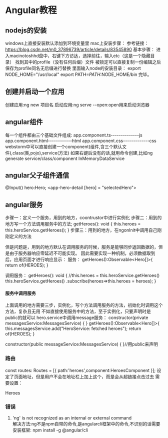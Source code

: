 # Angular教程

## nodejs的安装
windows上直接安装默认添加到环境变量里
mac上安装步骤：
参考链接：https://blog.csdn.net/m0_37896739/article/details/83545890
基本步骤：
进入macinotoshhd盘中，右键下方访达，选择前往，输入etc（这是一个隐藏目录）
找到其中的profile（没有任何后缀）文件
被锁定可以直接复制一份编辑之后保存为profile同名无后缀进行替换
里面输入node的安装目录：
export NODE_HOME="/usr/local"
export PATH=$PATH:$NODE_HOME/bin
完毕。

## 创建并启动一个应用
创建应用:ng new 项目名
启动应用:ng serve --open:open用来启动浏览器
## angular组件
每一个组件都由三个基础文件组成:
app.component.ts--------------js
app.component.html------------html
app.component.css-------------css
webstorm中可以直接创建一个component(组件,含三个默认文件),class(类,pojo),service(方法)
如果右键后没有的话,就用命令创建,比如ng generate service/class/component InMemoryDataService


## angular父子组件通信
@Input()
hero:Hero;
<app-hero-detail [hero] = "selectedHero"></app-hero-detail>
## angular服务
步骤一：定义一个服务，用到的地方，coontrustor中进行实例化
步骤二：用到的地方写一个方法调用服务中的方法;
getHeroes(): void {
                         this.heroes = this.heroService.getHeroes();
                       }
步骤三：用到的地方，在ngonInit中调用自己刚刚定义的方法

但是问题是，用到的地方默认在调用服务的时候，服务是能够同步返回数据的，但是由于服务器响应零延迟不可能实现。
因此需要实现一种机制，必须数据取到后，应用页面才进行响应显示：
服务：
getHeroes():Observable<Hero[]>{
    return of(HEROES);
  }

调用服务：
getHeroes(): void {
    //this.heroes = this.heroService.getHeroes()
    this.heroService.getHeroes()
      .subscribe(heroes=>this.heroes = heroes);
}



#### 服务中调用服务
上面调用的地方需要三步，实例化，写个方法调用服务的方法，初始化时调用这个方法，复杂且无用
不如直接使用服务中的方法，至于实例化，只要声明时是public的就可以
hero.service中调用message服务：
constructor(private messagesService:MessagesService) { }
  getHeroes():Observable<Hero[]>{
    this.messagesService.add("HeroService: fetched heroes");
    return of(HEROES);
  }

constructor(public messageService:MessagesService) { }//用public来声明

### 路由
const routes: Routes = [{
  path:'heroes',component:HeroesComponent
}];
设定了页面地址，但是用户不会在地址栏上加上这个，而是会从超链接点击过去
需要设置：
<nav>
  <a routerLink="/heroes">Heroes</a>
</nav>



### 错误
1. 'ng' is not recognized as an internal or external command  
解决方法:ng不是npm自带的命令,是angularcli框架中的命令,不识别的话需要安装框架:
npm install -g @angular/cli










